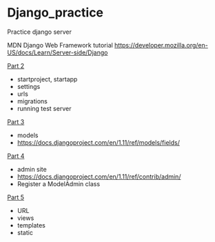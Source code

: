 # Django_practice
Practice django server

MDN Django Web Framework tutorial 
https://developer.mozilla.org/en-US/docs/Learn/Server-side/Django

[Part 2](https://developer.mozilla.org/en-US/docs/Learn/Server-side/Django/skeleton_website)
- startproject, startapp
- settings
- urls
- migrations
- running test server

[Part 3](https://developer.mozilla.org/en-US/docs/Learn/Server-side/Django/Models)
- models
- https://docs.djangoproject.com/en/1.11/ref/models/fields/

[Part 4](https://developer.mozilla.org/en-US/docs/Learn/Server-side/Django/Admin_site)
- admin site
- https://docs.djangoproject.com/en/1.11/ref/contrib/admin/
- Register a ModelAdmin class

[Part 5](https://developer.mozilla.org/en-US/docs/Learn/Server-side/Django/Home_page)
- URL
- views
- templates
- static

